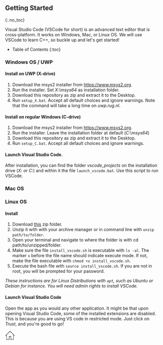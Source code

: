 ## Getting Started
{:.no_toc}

Visual Studio Code (VSCode for short) is an advanced text editor that is cross-platform. 
It works on Windows, Mac, or Linux OS.
We will use VSCode to learn C++, so buckle up and let's get started!

* Table of Contents
{:toc}

### Windows OS / UWP
#### Install on UWP (X-drive)

1. Download the msys2 installer from https://www.msys2.org. 
2. Run the installer. Set *X:\msys64* as installation folder.
3. Download this repository as zip and extract it to the Desktop. 
4. Run `setup_X.bat`. Accept all default choices and ignore warnings. Note that the command will take a long time on *uwp.rug.nl*.

#### Install on regular Windows (C-drive)

1. Download the msys2 installer from https://www.msys2.org. 
2. Run the installer. Leave the installation folder at default (*C:\msys64*)
3. Download this repository as zip and extract it to the Desktop. 
4. Run `setup_C.bat`. Accept all default choices and ignore warnings.

#### Launch Visual Studio Code.

After installation, you can find the folder *vscode_projects* on the installation drive (*X: or C:*) and within it the file `launch_vscode.bat`. 
Use this script to run VSCode.

### Mac OS

### Linux OS

#### Install

1. Download [this](https://github.com/ClaireGuerin/bash-install-vscode/archive/refs/heads/main.zip) zip folder.
2. Unzip it with with your archive manager or in command line with `unzip path/to/folder`.
3. Open your terminal and navigate to where the folder is with cd path/to/unzipped/folder.
4. Make sure the file `install_vscode.sh` is executable with `ls -al`. The marker `x` before the file name should indicate execute mode. If not, make the file executable with `chmod +x install_vscode.sh`. 
5. Execute the bash file with `source install_vscode.sh`. If you are not in root, you will be prompted for your password.

*These instructions are for Linux Distributions with `apt`, such as Ubuntu or Debian for instance. You will need admin rights to install VSCode.*

#### Launch Visual Studio Code

Open the app as you would any other application. 
It might be that upon opening Visual Studio Code, some of the installed extensions are disabled. This is because you are using VS code in restricted mode. 
Just click on *Trust*, and you're good to go!

[![Home](/img/home.jpg)](https://rugtres.github.io/programming4biologists/)
